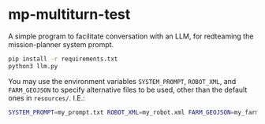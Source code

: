 # mp-multiturn-test

A simple program to facilitate conversation with an LLM, for redteaming the mission-planner system prompt.

```sh
pip install -r requirements.txt
python3 llm.py
```

You may use the environment variables `SYSTEM_PROMPT`, `ROBOT_XML`, and `FARM_GEOJSON` to specify alternative files to be used, other than the default ones in `resources/`. I.E.:

```sh
SYSTEM_PROMPT=my_prompt.txt ROBOT_XML=my_robot.xml FARM_GEOJSON=my_farm.geojson python3 llm.py
```
